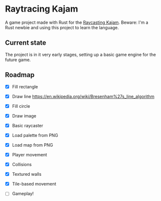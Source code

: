 # Raytracing Kajam

A game project made with Rust for the [Raycasting Kajam](https://alakajam.com/9th-kajam).
Beware: I'm a Rust newbie and using this project to learn the language.

## Current state

The project is in it very early stages, setting up a basic game engine for the future game.

## Roadmap

- [x] Fill rectangle
- [x] Draw line https://en.wikipedia.org/wiki/Bresenham%27s_line_algorithm
- [x] Fill circle
- [x] Draw image
- [x] Basic raycaster
- [x] Load palette from PNG
- [x] Load map from PNG
- [x] Player movement
- [x] Collisions
- [x] Textured walls
- [x] Tile-based movement
- [ ] Gameplay!

